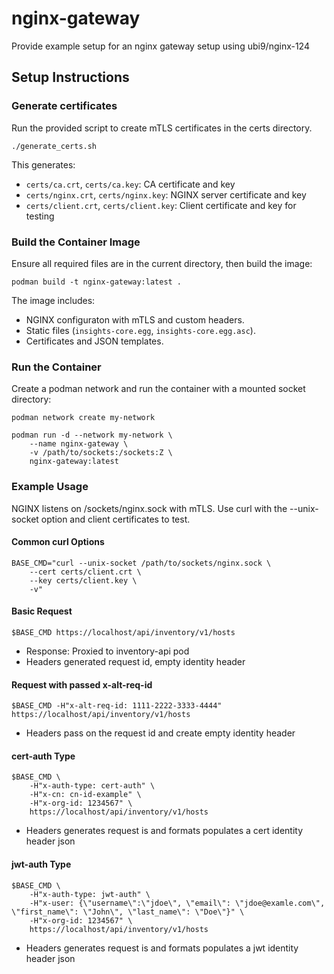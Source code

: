 # nginx-gateway
Provide example setup for an nginx gateway setup using ubi9/nginx-124

## Setup Instructions

### Generate certificates
Run the provided script to create mTLS certificates in the certs directory.

```
./generate_certs.sh
```

This generates:
- `certs/ca.crt`, `certs/ca.key`: CA certificate and key
- `certs/nginx.crt`, `certs/nginx.key`: NGINX server certificate and key
- `certs/client.crt`, `certs/client.key`: Client certificate and key for testing

### Build the Container Image
Ensure all required files are in the current directory, then build the image:

```
podman build -t nginx-gateway:latest .
```

The image includes:
- NGINX configuraton with mTLS and custom headers.
- Static files (`insights-core.egg`, `insights-core.egg.asc`).
- Certificates and JSON templates.

### Run the Container
Create a podman network and run the container with a mounted socket directory:

```
podman network create my-network

podman run -d --network my-network \
    --name nginx-gateway \ 
    -v /path/to/sockets:/sockets:Z \
    nginx-gateway:latest
```

### Example Usage
NGINX listens on /sockets/nginx.sock with mTLS. Use curl with the --unix-socket option and client certificates to test.

#### Common curl Options

```
BASE_CMD="curl --unix-socket /path/to/sockets/nginx.sock \
    --cert certs/client.crt \
    --key certs/client.key \
    -v"
```

#### Basic Request

```
$BASE_CMD https://localhost/api/inventory/v1/hosts
```

- Response: Proxied to inventory-api pod
- Headers generated request id, empty identity header

#### Request with passed x-alt-req-id

```
$BASE_CMD -H"x-alt-req-id: 1111-2222-3333-4444" https://localhost/api/inventory/v1/hosts
```

- Headers pass on the request id and create empty identity header

#### cert-auth Type

```
$BASE_CMD \
    -H"x-auth-type: cert-auth" \
    -H"x-cn: cn-id-example" \
    -H"x-org-id: 1234567" \
    https://localhost/api/inventory/v1/hosts
```

- Headers generates request is and formats populates a cert identity header json

#### jwt-auth Type

```
$BASE_CMD \
    -H"x-auth-type: jwt-auth" \
    -H"x-user: {\"username\":\"jdoe\", \"email\": \"jdoe@examle.com\", \"first_name\": \"John\", \"last_name\": \"Doe\"}" \
    -H"x-org-id: 1234567" \
    https://localhost/api/inventory/v1/hosts
```

- Headers generates request is and formats populates a jwt identity header json
